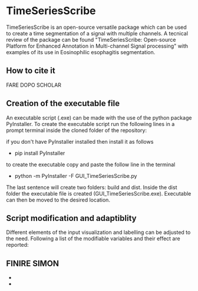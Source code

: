# TimeSeriesScribe

TimeSeriesScribe is an open-source versatile package which can be used to create a time segmentation of a signal with multiple channels. A tecnical review of the package can be found "TimeSeriesScribe: Open-source Platform for Enhanced
Annotation in Multi-channel Signal processing" with examples of its use in Eosinophilic esophagitis segmentation. 

## How to cite it
FARE DOPO SCHOLAR

## Creation of the executable file

An executable script (.exe) can be made with the use of the python package PyInstaller. To create the executable script run the following lines in a prompt terminal inside the cloned folder of the repository:

if you don't have PyInstaller installed then install it as follows
- pip install PyInstaller 

to create the executable copy and paste the follow line in the terminal
- python -m PyInstaller -F GUI_TimeSeriesScribe.py

The last sentence will create two folders: build and dist. Inside the dist folder the executable file is created (GUI_TimeSeriesScribe.exe). Executable can then be moved to the desired location. 

## Script modification and adaptiblity

Different elements of the input visualization and labelling can be adjusted to the need. Following a list of the modifiable variables and their effect are reported:

FINIRE SIMON
-
-
-







